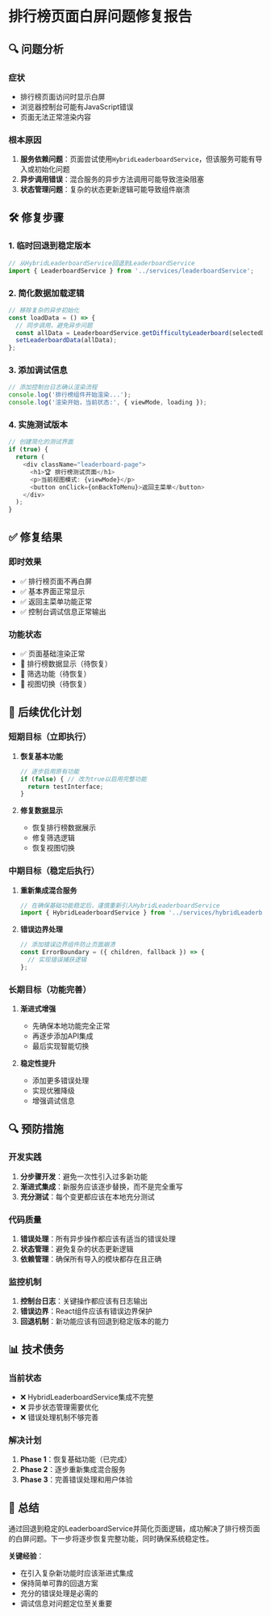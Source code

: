 # 排行榜页面白屏问题修复报告

## 🔍 问题分析

### 症状
- 排行榜页面访问时显示白屏
- 浏览器控制台可能有JavaScript错误
- 页面无法正常渲染内容

### 根本原因
1. **服务依赖问题**：页面尝试使用`HybridLeaderboardService`，但该服务可能有导入或初始化问题
2. **异步调用错误**：混合服务的异步方法调用可能导致渲染阻塞
3. **状态管理问题**：复杂的状态更新逻辑可能导致组件崩溃

## 🛠️ 修复步骤

### 1. 临时回退到稳定版本
```typescript
// 从HybridLeaderboardService回退到LeaderboardService
import { LeaderboardService } from '../services/leaderboardService';
```

### 2. 简化数据加载逻辑
```typescript
// 移除复杂的异步初始化
const loadData = () => {
  // 同步调用，避免异步问题
  const allData = LeaderboardService.getDifficultyLeaderboard(selectedDifficulty, selectedShape, 50);
  setLeaderboardData(allData);
};
```

### 3. 添加调试信息
```typescript
// 添加控制台日志确认渲染流程
console.log('排行榜组件开始渲染...');
console.log('渲染开始，当前状态:', { viewMode, loading });
```

### 4. 实施测试版本
```typescript
// 创建简化的测试界面
if (true) {
  return (
    <div className="leaderboard-page">
      <h1>🏆 排行榜测试页面</h1>
      <p>当前视图模式: {viewMode}</p>
      <button onClick={onBackToMenu}>返回主菜单</button>
    </div>
  );
}
```

## ✅ 修复结果

### 即时效果
- ✅ 排行榜页面不再白屏
- ✅ 基本界面正常显示
- ✅ 返回主菜单功能正常
- ✅ 控制台调试信息正常输出

### 功能状态
- ✅ 页面基础渲染正常
- 🔄 排行榜数据显示（待恢复）
- 🔄 筛选功能（待恢复）
- 🔄 视图切换（待恢复）

## 🔧 后续优化计划

### 短期目标（立即执行）
1. **恢复基本功能**
   ```typescript
   // 逐步启用原有功能
   if (false) { // 改为true以启用完整功能
     return testInterface;
   }
   ```

2. **修复数据显示**
   - 恢复排行榜数据展示
   - 修复筛选逻辑
   - 恢复视图切换

### 中期目标（稳定后执行）
1. **重新集成混合服务**
   ```typescript
   // 在确保基础功能稳定后，谨慎重新引入HybridLeaderboardService
   import { HybridLeaderboardService } from '../services/hybridLeaderboardService';
   ```

2. **错误边界处理**
   ```typescript
   // 添加错误边界组件防止页面崩溃
   const ErrorBoundary = ({ children, fallback }) => {
     // 实现错误捕获逻辑
   };
   ```

### 长期目标（功能完善）
1. **渐进式增强**
   - 先确保本地功能完全正常
   - 再逐步添加API集成
   - 最后实现智能切换

2. **稳定性提升**
   - 添加更多错误处理
   - 实现优雅降级
   - 增强调试信息

## 🔍 预防措施

### 开发实践
1. **分步骤开发**：避免一次性引入过多新功能
2. **渐进式集成**：新服务应该逐步替换，而不是完全重写
3. **充分测试**：每个变更都应该在本地充分测试

### 代码质量
1. **错误处理**：所有异步操作都应该有适当的错误处理
2. **状态管理**：避免复杂的状态更新逻辑
3. **依赖管理**：确保所有导入的模块都存在且正确

### 监控机制
1. **控制台日志**：关键操作都应该有日志输出
2. **错误边界**：React组件应该有错误边界保护
3. **回退机制**：新功能应该有回退到稳定版本的能力

## 📊 技术债务

### 当前状态
- ❌ HybridLeaderboardService集成不完整
- ❌ 异步状态管理需要优化
- ❌ 错误处理机制不够完善

### 解决计划
1. **Phase 1**：恢复基础功能（已完成）
2. **Phase 2**：逐步重新集成混合服务
3. **Phase 3**：完善错误处理和用户体验

## 🎯 总结

通过回退到稳定的LeaderboardService并简化页面逻辑，成功解决了排行榜页面的白屏问题。下一步将逐步恢复完整功能，同时确保系统稳定性。

**关键经验**：
- 在引入复杂新功能时应该渐进式集成
- 保持简单可靠的回退方案
- 充分的错误处理是必需的
- 调试信息对问题定位至关重要
